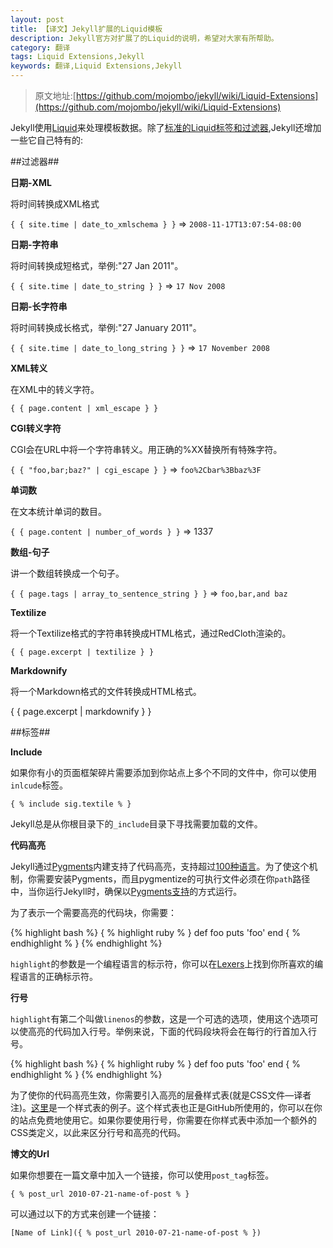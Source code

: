 ```yaml
---
layout: post
title: 【译文】Jekyll扩展的Liquid模板
description: Jekyll官方对扩展了的Liquid的说明，希望对大家有所帮助。
category: 翻译
tags: Liquid Extensions,Jekyll
keywords: 翻译,Liquid Extensions,Jekyll
---
```


> 原文地址:[https://github.com/mojombo/jekyll/wiki/Liquid-Extensions](https://github.com/mojombo/jekyll/wiki/Liquid-Extensions)

Jekyll使用[Liquid](http://liquidmarkup.org/)来处理模板数据。除了[标准的Liquid标签和过滤器](https://github.com/shopify/liquid/wiki/liquid-for-designers),Jekyll还增加一些它自己特有的:

##过滤器##

**日期-XML**

将时间转换成XML格式

`{ { site.time | date_to_xmlschema } }` => `2008-11-17T13:07:54-08:00`

**日期-字符串**

将时间转换成短格式，举例:"27 Jan 2011"。

`{ { site.time | date_to_string } }` => `17 Nov 2008`

**日期-长字符串**

将时间转换成长格式，举例:"27 January 2011"。

`{ { site.time | date_to_long_string } }` => `17 November 2008`

**XML转义**

在XML中的转义字符。

`{ { page.content | xml_escape } }`

**CGI转义字符**

CGI会在URL中将一个字符串转义。用正确的%XX替换所有特殊字符。

`{ { "foo,bar;baz?" | cgi_escape } }` => `foo%2Cbar%3Bbaz%3F`

**单词数**

在文本统计单词的数目。

`{ { page.content | number_of_words } }` => 1337

**数组-句子**

讲一个数组转换成一个句子。

`{ { page.tags | array_to_sentence_string } }` => `foo,bar,and baz`

**Textilize**

将一个Textilize格式的字符串转换成HTML格式，通过RedCloth渲染的。

`{ { page.excerpt | textilize } }`

**Markdownify**

将一个Markdown格式的文件转换成HTML格式。

{ { page.excerpt | markdownify } }

##标签##

**Include**

如果你有小的页面框架碎片需要添加到你站点上多个不同的文件中，你可以使用`inlcude`标签。

`{ % include sig.textile % }`

Jekyll总是从你根目录下的`_include`目录下寻找需要加载的文件。

**代码高亮**

Jekyll通过[Pygments](http://pygments.org/)内建支持了代码高亮，支持超过[100种语言](http://pygments.org/languages/)。为了使这个机制，你需要安装Pygments，而且pygmentize的可执行文件必须在你`path`路径中，当你运行Jekyll时，确保以[Pygments支持](http://flyaway1217.github.com/%E7%BF%BB%E8%AF%91/2012/11/28/Jekyll-Wiki-Configuration.html)的方式运行。

为了表示一个需要高亮的代码块，你需要：

{% highlight bash %}
{ % highlight ruby % }
def foo
	puts 'foo'
end
{ % endhighlight % }
{% endhighlight %}


`highlight`的参数是一个编程语言的标示符，你可以在[Lexers](http://pygments.org/docs/lexers/)上找到你所喜欢的编程语言的正确标示符。

**行号**

`highlight`有第二个叫做`linenos`的参数，这是一个可选的选项，使用这个选项可以使高亮的代码加入行号。举例来说，下面的代码段块将会在每行的行首加入行号。

{% highlight bash %}
{ % highlight ruby % }
def foo
	puts 'foo'
end
{ % endhighlight % }
{% endhighlight %}

为了使你的代码高亮生效，你需要引入高亮的层叠样式表(就是CSS文件—译者注)。[这里](http://github.com/mojombo/tpw/tree/master/css/syntax.css)是一个样式表的例子。这个样式表也正是GitHub所使用的，你可以在你的站点免费地使用它。如果你要使用行号，你需要在你样式表中添加一个额外的CSS类定义，以此来区分行号和高亮的代码。

**博文的Url**

如果你想要在一篇文章中加入一个链接，你可以使用`post_tag`标签。

`{ % post_url 2010-07-21-name-of-post % }`

可以通过以下的方式来创建一个链接：

`[Name of Link]({ % post_url 2010-07-21-name-of-post % })`

